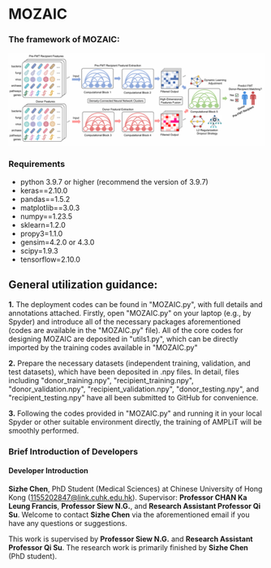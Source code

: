 # MOZAIC

### The framework of MOZAIC:
![](framework.png)
### Requirements
- python 3.9.7 or higher (recommend the version of 3.9.7)
- keras==2.10.0
- pandas==1.5.2
- matplotlib==3.0.3
- numpy==1.23.5
- sklearn=1.2.0
- propy3=1.1.0
- gensim=4.2.0 or 4.3.0
- scipy=1.9.3
- tensorflow=2.10.0

## General utilization guidance:

**1.** The deployment codes can be found in "MOZAIC.py", with full details and annotations attached. Firstly, open "MOZAIC.py" on your laptop (e.g., by Spyder) and introduce all of the necessary packages aforementioned (codes are available in the "MOZAIC.py" file). All of the core codes for designing MOZAIC are deposited in "utils1.py", which can be directly imported by the training codes available in "MOZAIC.py"

**2.** Prepare the necessary datasets (independent training, validation, and test datasets), which have been deposited in .npy files. In detail, files including "donor_training.npy", "recipient_training.npy", "donor_validation.npy", "recipient_validation.npy", "donor_testing.npy", and "recipient_testing.npy" have all been submitted to GitHub for convenience.

**3.** Following the codes provided in "MOZAIC.py" and running it in your local Spyder or other suitable environment directly, the training of AMPLiT will be smoothly performed.

### Brief Introduction of Developers
#### Developer Introduction

**Sizhe Chen**, PhD Student (Medical Sciences) at Chinese University of Hong Kong (1155202847@link.cuhk.edu.hk). Supervisor: **Professor CHAN Ka Leung Francis**, **Professor Siew N.G.**, and **Research Assistant Professor Qi Su**. Welcome to contact **Sizhe Chen** via the aforementioned email if you have any questions or suggestions.

This work is supervised by **Professor Siew N.G.** and **Research Assistant Professor Qi Su**. The research work is primarily finished by **Sizhe Chen** (PhD student).






